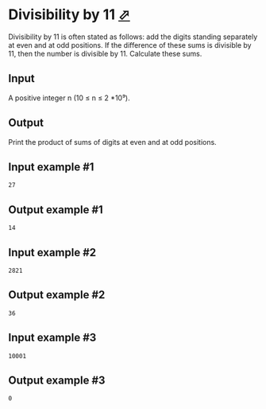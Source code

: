 # Divisibility by 11 [⬀](https://www.e-olymp.com/en/contests/9680/problems/85024)
Divisibility by 11 is often stated as follows: add the digits standing separately at even and at odd positions. If the difference of these sums is divisible by 11, then the number is divisible by 11. Calculate these sums.

## Input
A positive integer n (10 ≤ n ≤ 2 *10⁹).

## Output
Print the product of sums of digits at even and at odd positions.

## Input example #1
```
27
```

## Output example #1
```
14
```

## Input example #2
```
2821
```

## Output example #2
```
36
```

## Input example #3
```
10001
```

## Output example #3
```
0
```
